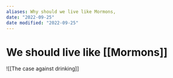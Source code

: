 ```yaml
---
aliases: Why should we live like Mormons, 
date: "2022-09-25"
date modified: "2022-09-25"
---
```


# We should live like [[Mormons]]
![[The case against drinking]]

